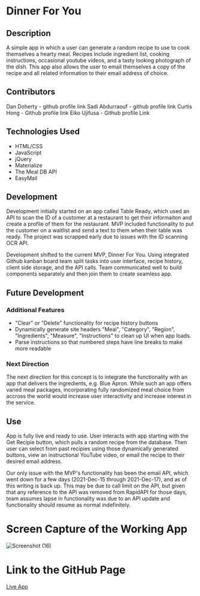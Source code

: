 # Dinner For You


## Description
A simple app in which a user can generate a random recipe to use to cook themselves a hearty meal. 
Recipes include ingredient list, cooking instructions, occasional youtube videos, and a tasty looking photograph of the dish. 
This app also allows the user to email themselves a copy of the recipe and all related information to their email address of choice.


## Contributors
Dan Doherty - github profile link
Sadi Abdurraouf - github profile link
Curtis Hong - Github profile link
Eiko Ujifusa - Github profile Link

## Technologies Used

- HTML/CSS
- JavaScript
- jQuery
- Materialize
- The Meal DB API
- EasyMail

## Development

Development initially started on an app called Table Ready, which used an API to scan the ID of a customer at a restaurant to get their informaiton and create a profile of them for the restaurant. MVP included functionality to put the customer on a waitlist and send a text to them when their table was ready. The project was scrapped early due to issues with the ID scanning OCR API.

Development shifted to the current MVP, Dinner For You. Using integrated Github kanban board team split tasks into user interface, recipe history, client side storage, and the API calls. Team communicated well to build components separately and then join them to create seamless app.

## Future Development

### Additional Features

- "Clear" or "Delete" functionality for recipe history buttons
- Dynamically generate site headers "Meal", "Category", "Region", "Ingredients", "Measure", "Instructions" to clean up UI when app loads.
- Parse instructions so that numbered steps have line breaks to make more readable

### Next Direction

The next direction for this concept is to integrate the functionality with an app that delivers the ingredients, e.g. Blue Apron. While such an app offers varied meal packages, incorporating fully randomized meal choice from accross the world would increase user interactivity and increase interest in the service.

## Use

App is fully live and ready to use. User interacts with app starting with the Get Recipie button, which pulls a random recipe from the database. Then user can select from past recipies using those dynamically generated buttons, view an instructional YouTube video, or email the recipe to their desired email address. 

Our only issue with the MVP's functionality has been the email API, which went down for a few days (2021-Dec-15 through 2021-Dec-17), and as of this writing is back up. This may be due to call limit on the API, but given that any reference to the API was removed from RapidAPI for those days, team assumes lapse in functionality was due to an API update and functionality should resume as normal indefinitely.


# Screen Capture of the Working App

![Screenshot (16)](https://user-images.githubusercontent.com/89751266/146664325-27e406be-2110-4bce-bcfd-c20662d5e80d.png)



# Link to the GitHub Page #

[Live App](https://ddoherty6.github.io/dinner-for-you/)
                    
